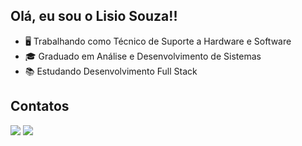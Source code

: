 ## Olá, eu sou o Lisio Souza!!


- 🖥️ Trabalhando como Técnico de Suporte a Hardware e Software
- 🎓 Graduado em Análise e Desenvolvimento de Sistemas
- 📚 Estudando Desenvolvimento Full Stack

## Contatos
<div> 
  <a href = "mailto:lisioinsystem@gmail.com"><img src="https://img.shields.io/badge/Gmail-D14836?style=for-the-badge&logo=gmail&logoColor=white" target="_blank"></a>
  <a href="https://www.linkedin.com/in/lisiosouza" target="_blank"><img src="https://img.shields.io/badge/-LinkedIn-%230077B5?style=for-the-badge&logo=linkedin&logoColor=white" target="_blank"></a>
</div>
